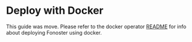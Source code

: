 # Deploy with Docker

This guide was move. Please refer to the docker operator [README](https://github.com/fonoster/fonoster/blob/main/docker/README.md) for info about deploying Fonoster using docker.
